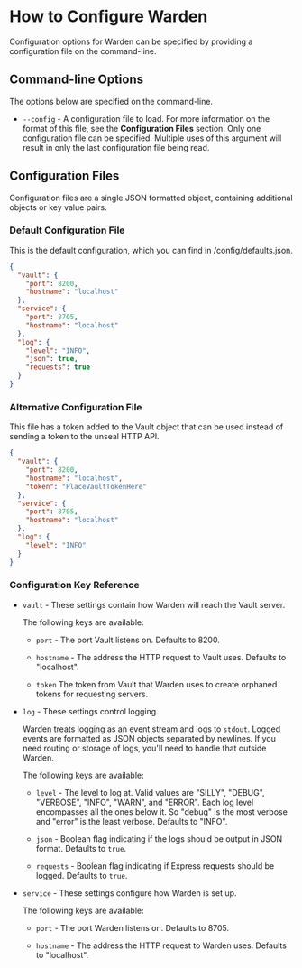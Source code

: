 # How to Configure Warden #

Configuration options for Warden can be specified by providing a configuration
file on the command-line.

## Command-line Options ##

The options below are specified on the command-line.

* `--config` - A configuration file to load. For more information on the format
  of this file, see the **Configuration Files** section. Only one configuration
  file can be specified. Multiple uses of this argument will result in only the
  last configuration file being read.

## Configuration Files ##

Configuration files are a single JSON formatted object, containing additional
objects or key value pairs.

### Default Configuration File ###

This is the default configuration, which you can find in /config/defaults.json.

~~~json
{
  "vault": {
    "port": 8200,
    "hostname": "localhost"
  },
  "service": {
    "port": 8705,
    "hostname": "localhost"
  },
  "log": {
    "level": "INFO",
    "json": true,
    "requests": true
  }
}
~~~

### Alternative Configuration File ###

This file has a token added to the Vault object that can be used instead of sending a token to the unseal HTTP API.

~~~json
{
  "vault": {
    "port": 8200,
    "hostname": "localhost",
    "token": "PlaceVaultTokenHere"
  },
  "service": {
    "port": 8705,
    "hostname": "localhost"
  },
  "log": {
    "level": "INFO"
  }
}
~~~

### Configuration Key Reference ###

* `vault` - These settings contain how Warden will reach the Vault server.

  The following keys are available:

  * `port` - The port Vault listens on. Defaults to 8200.

  * `hostname` - The address the HTTP request to Vault uses. Defaults to "localhost".

  * `token` The token from Vault that Warden uses to create orphaned tokens for requesting servers.

* `log` - These settings control logging.

  Warden treats logging as an event stream and logs to `stdout`. Logged events
  are formatted as JSON objects separated by newlines. If you need routing or
  storage of logs, you'll need to handle that outside Warden.

  The following keys are available:

  * `level` - The level to log at. Valid values are "SILLY", "DEBUG", "VERBOSE", "INFO",
    "WARN", and "ERROR". Each log level encompasses all the ones below it. So
    "debug" is the most verbose and "error" is the least verbose. Defaults to
    "INFO".

  * `json` - Boolean flag indicating if the logs should be output in JSON format. Defaults to `true`.

  * `requests` - Boolean flag indicating if Express requests should be logged. Defaults to `true`.

* `service` - These settings configure how Warden is set up.

  The following keys are available:

  * `port` - The port Warden listens on. Defaults to 8705.

  * `hostname` - The address the HTTP request to Warden uses. Defaults to "localhost".
